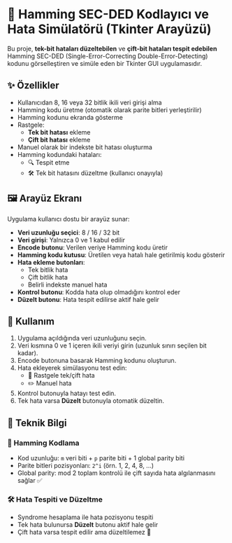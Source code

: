 # 🧠 Hamming SEC-DED Kodlayıcı ve Hata Simülatörü (Tkinter Arayüzü)

Bu proje, **tek-bit hataları düzeltebilen** ve **çift-bit hataları tespit edebilen** Hamming SEC-DED (Single-Error-Correcting Double-Error-Detecting) kodunu görselleştiren ve simüle eden bir Tkinter GUI uygulamasıdır.

## ✨ Özellikler

- Kullanıcıdan 8, 16 veya 32 bitlik ikili veri girişi alma
- Hamming kodu üretme (otomatik olarak parite bitleri yerleştirilir)
- Hamming kodunu ekranda gösterme
- Rastgele:
  - **Tek bit hatası** ekleme
  - **Çift bit hatası** ekleme
- Manuel olarak bir indekste bit hatası oluşturma
- Hamming kodundaki hataları:
  - 🔍 Tespit etme
  - 🛠️ Tek bit hatasını düzeltme (kullanıcı onayıyla)

## 🖼️ Arayüz Ekranı

Uygulama kullanıcı dostu bir arayüz sunar:

- **Veri uzunluğu seçici**: 8 / 16 / 32 bit
- **Veri girişi**: Yalnızca 0 ve 1 kabul edilir
- **Encode butonu**: Verilen veriye Hamming kodu üretir
- **Hamming kodu kutusu**: Üretilen veya hatalı hale getirilmiş kodu gösterir
- **Hata ekleme butonları**:
  - Tek bitlik hata
  - Çift bitlik hata
  - Belirli indekste manuel hata
- **Kontrol butonu**: Kodda hata olup olmadığını kontrol eder
- **Düzelt butonu**: Hata tespit edilirse aktif hale gelir

## 🧪 Kullanım

1. Uygulama açıldığında veri uzunluğunu seçin.
2. Veri kısmına 0 ve 1 içeren ikili veriyi girin (uzunluk sınırı seçilen bit kadar).
3. Encode butonuna basarak Hamming kodunu oluşturun.
4. Hata ekleyerek simülasyonu test edin:
   - 🎯 Rastgele tek/çift hata
   - ✏️ Manuel hata
5. Kontrol butonuyla hatayı test edin.
6. Tek hata varsa **Düzelt** butonuyla otomatik düzeltin.

## 🧬 Teknik Bilgi

### 🧾 Hamming Kodlama

- Kod uzunluğu: `m` veri biti + `p` parite biti + 1 global parity biti
- Parite bitleri pozisyonları: `2^i` (örn. 1, 2, 4, 8, ...)
- Global parity: mod 2 toplam kontrolü ile çift sayıda hata algılanmasını sağlar ✅

### 🛠️ Hata Tespiti ve Düzeltme

- Syndrome hesaplama ile hata pozisyonu tespiti
- Tek hata bulunursa **Düzelt** butonu aktif hale gelir
- Çift hata varsa tespit edilir ama düzeltilemez 🚫


